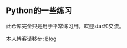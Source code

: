 Python的一些练习
---------------
此仓库完全只是用于平常练习用，欢迎star和交流。

本人博客请移步: [Blog](https://www.52share.online "我的博客")